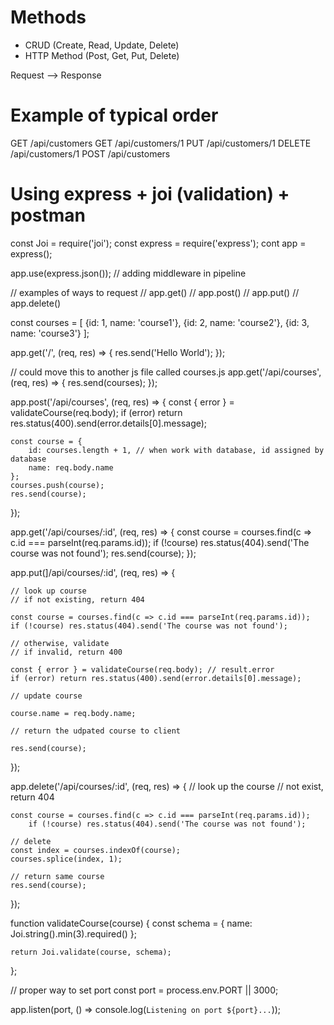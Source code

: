 # Methods

- CRUD (Create, Read, Update, Delete)
- HTTP Method (Post, Get, Put, Delete)

Request --> Response

# Example of typical order

GET /api/customers
GET /api/customers/1
PUT /api/customers/1
DELETE /api/customers/1
POST /api/customers

# Using express + joi (validation) + postman

const Joi = require('joi');
const express = require('express');
cont app = express();

app.use(express.json()); // adding middleware in pipeline

// examples of ways to request
// app.get()
// app.post()
// app.put()
// app.delete()

const courses = [
    {id: 1, name: 'course1'},
    {id: 2, name: 'course2'},
    {id: 3, name: 'course3'}
];

app.get('/', (req, res) => {
    res.send('Hello World');
});

// could move this to another js file called courses.js
app.get('/api/courses', (req, res) => {
    res.send(courses);
});

app.post('/api/courses', (req, res) => {
    const { error } = validateCourse(req.body);
    if (error) return res.status(400).send(error.details[0].message);
    
    const course = {
        id: courses.length + 1, // when work with database, id assigned by database
        name: req.body.name
    };
    courses.push(course);
    res.send(course);
});

app.get('/api/courses/:id', (req, res) => {
    const course = courses.find(c => c.id === parseInt(req.params.id));
    if (!course) res.status(404).send('The course was not found');
    res.send(course);
});

app.put(]/api/courses/:id', (req, res) => {

    // look up course
    // if not existing, return 404

    const course = courses.find(c => c.id === parseInt(req.params.id));
    if (!course) res.status(404).send('The course was not found');

    // otherwise, validate
    // if invalid, return 400

    const { error } = validateCourse(req.body); // result.error
    if (error) return res.status(400).send(error.details[0].message);

    // update course

    course.name = req.body.name;

    // return the udpated course to client

    res.send(course);
});

app.delete('/api/courses/:id', (req, res) => {
    // look up the course
    // not exist, return 404

    const course = courses.find(c => c.id === parseInt(req.params.id));
        if (!course) res.status(404).send('The course was not found');

    // delete
    const index = courses.indexOf(course);
    courses.splice(index, 1);

    // return same course
    res.send(course);
});

function validateCourse(course) {
     const schema = {
        name: Joi.string().min(3).required()
    };

    return Joi.validate(course, schema);
};

// proper way to set port
const port = process.env.PORT || 3000; 

app.listen(port, () => console.log(`Listening on port ${port}...`));

